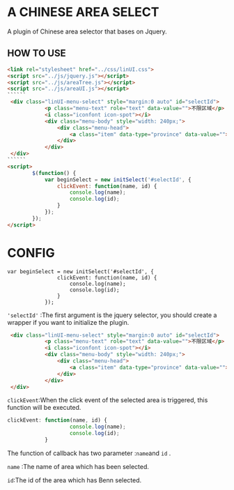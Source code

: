 #  **A CHINESE AREA SELECT**

A plugin of Chinese area selector that bases on Jquery.

## HOW TO USE

```Html
<link rel="stylesheet" href="../css/linUI.css">
<script src="../js/jquery.js"></script>
<script src="../js/areaTree.js"></script>
<script src="../js/areaUI.js"></script>
​``````
 <div class="linUI-menu-select" style="margin:0 auto" id="selectId">
            <p class="menu-text" role="text" data-value="">不限区域</p>
            <i class="iconfont icon-spot"></i>
            <div class="menu-body" style="width: 240px;">
                <div class="menu-head">
                    <a class="item" data-type="province" data-value="">不限区域</a>
                </div>
            </div>
 </div>
​``````
<script>
        $(function() {
            var beginSelect = new initSelect('#selectId', {
                clickEvent: function(name, id) {
                    console.log(name);
                    console.log(id);
                }
            });
        });
</script>

```



# CONFIG

```Js
var beginSelect = new initSelect('#selectId', {
                clickEvent: function(name, id) {
                    console.log(name);
                    console.log(id);
                }
            });
```

```'selectId'``` :The first argument is the jquery selector, you should create a wrapper if you want to initialize the plugin.

```html
 <div class="linUI-menu-select" style="margin:0 auto" id="selectId">
            <p class="menu-text" role="text" data-value="">不限区域</p>
            <i class="iconfont icon-spot"></i>
            <div class="menu-body" style="width: 240px;">
                <div class="menu-head">
                    <a class="item" data-type="province" data-value="">不限区域</a>
                </div>
            </div>
 </div>
```



```clickEvent```:When the click event of the selected area is  triggered, this function will be executed.

```js
clickEvent: function(name, id) {
                    console.log(name);
                    console.log(id);
            }
```

The function of callback has two parameter :```name```and ```id``` .

``name`` :The name of area which has been selected.

```id```:The id of the area which has Benn selected.





